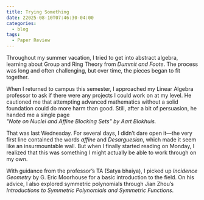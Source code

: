 ```yaml
---
title: Trying Something
date: 22025-08-10T07:46:30-04:00
categories:
  - blog
tags:
  - Paper Review
---
```

Throughout my summer vacation, I tried to get into abstract algebra, learning about Group and Ring Theory from _Dummit and Foote_. The process was long and often challenging, but over time, the pieces began to fit together.

When I returned to campus this semester, I approached my Linear Algebra professor to ask if there were any projects I could work on at my level. He cautioned me that attempting advanced mathematics without a solid foundation could do more harm than good. Still, after a bit of persuasion, he handed me a single page  
_"Note on Nuclei and Affine Blocking Sets" by Aart Blokhuis._

That was last Wednesday. For several days, I didn’t dare open it—the very first line contained the words _affine_ and _Desarguesian_, which made it seem like an insurmountable wall. But when I finally started reading on Monday, I realized that this was something I might actually be able to work through on my own.

With guidance from the professor’s TA (Satya bhaiya), I picked up _Incidence Geometry_ by G. Eric Moorhouse for a basic introduction to the field. On his advice, I also explored symmetric polynomials through Jian Zhou’s _Introductions to Symmetric Polynomials and Symmetric Functions_.


